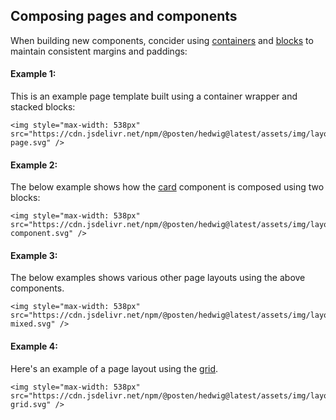 ## Composing pages and components

When building new components, concider using [containers](/Container) and [blocks](/Block) to maintain consistent margins and paddings:

#### Example 1:

This is an example page template built using a container wrapper and stacked blocks:

```html|plain,no-source
<img style="max-width: 538px" src="https://cdn.jsdelivr.net/npm/@posten/hedwig@latest/assets/img/layout-page.svg" />
```

#### Example 2:

The below example shows how the [card](/Card) component is composed using two blocks:

```html|plain,no-source
<img style="max-width: 538px" src="https://cdn.jsdelivr.net/npm/@posten/hedwig@latest/assets/img/layout-component.svg" />
```

#### Example 3:

The below examples shows various other page layouts using the above components.

```html|plain,no-source
<img style="max-width: 538px" src="https://cdn.jsdelivr.net/npm/@posten/hedwig@latest/assets/img/layout-mixed.svg" />
```

#### Example 4:

Here's an example of a page layout using the [grid](/grid).

```html|plain,no-source
<img style="max-width: 538px" src="https://cdn.jsdelivr.net/npm/@posten/hedwig@latest/assets/img/layout-grid.svg" />
```

